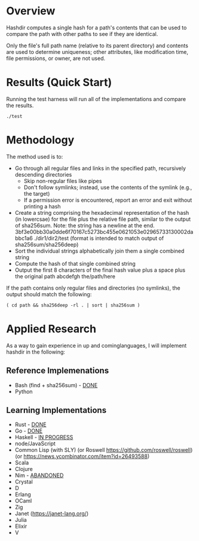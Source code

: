 # Overview

Hashdir computes a single hash for a path's contents that can be used to
compare the path with other paths to see if they are identical.

Only the file's full path name (relative to its parent directory) and contents
are used to determine uniqueness; other attributes, like modification time,
file permissions, or owner, are not used.

# Results (Quick Start)

Running the test harness will run all of the implementations and compare the results.

    ./test

# Methodology

The method used is to:
- Go through all regular files and links in the specified path, recursively
  descending directories
  - Skip non-regular files like pipes
  - Don't follow symlinks; instead, use the contents of the symlink (e.g., the target)
  - If a permission error is encountered, report an error and exit without printing a hash
- Create a string comprising the hexadecimal representation of the hash (in
  lowercsae) for the file plus the relative file path, similar to the output of
  sha256sum. Note: the string has a newline at the end.
    3bf3e00bb30a0dde6f70167c5273bc455e0621053e02965733130002dabbc1a6  ./dir1/dir2/test
  (format is intended to match output of sha256sum/sha256deep)
- Sort the individual strings alphabetically join them a single combined string
- Compute the hash of that single combined string
- Output the first 8 characters of the final hash value plus a space plus the original path
  abcdefgh the/path/here

If the path contains only regular files and directories (no symlinks), the
output should match the following:

    ( cd path && sha256deep -rl . | sort | sha256sum )

# Applied Research

As a way to gain experience in up and cominglanguages, I will implement hashdir
in the following:

## Reference Implemenations
- Bash (find + sha256sum) - [DONE](bash)
- Python

## Learning Implementations
- Rust - [DONE](rust/)
- Go - [DONE](go/)
- Haskell - [IN PROGRESS](haskell/)
- node/JavaScript
- Common Lisp (with SLY) (or Roswell https://github.com/roswell/roswell) (or https://news.ycombinator.com/item?id=26493588)
- Scala
- Clojure
- Nim - [ABANDONED](nim/)
- Crystal
- D
- Erlang
- OCaml
- Zig
- Janet (https://janet-lang.org/)
- Julia
- Elixir
- V
